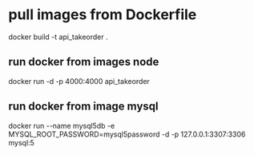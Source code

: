 # pull images from Dockerfile

docker build -t api_takeorder .

## run docker from images node

docker run -d -p 4000:4000 api_takeorder

## run docker from image mysql

docker run --name mysql5db -e MYSQL_ROOT_PASSWORD=mysql5password -d -p 127.0.0.1:3307:3306 mysql:5
